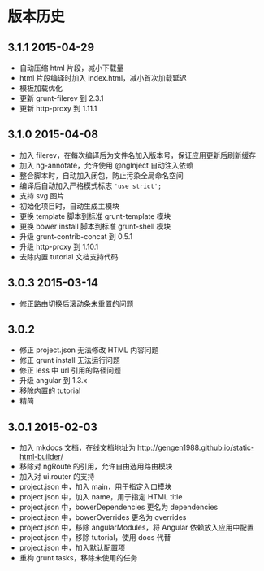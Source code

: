 # 版本历史

## 3.1.1 2015-04-29
- 自动压缩 html 片段，减小下载量
- html 片段编译时加入 index.html，减小首次加载延迟
- 模板加载优化
- 更新 grunt-filerev 到 2.3.1
- 更新 http-proxy 到 1.11.1

## 3.1.0 2015-04-08
- 加入 filerev，在每次编译后为文件名加入版本号，保证应用更新后刷新缓存
- 加入 ng-annotate，允许使用 @ngInject 自动注入依赖
- 整合脚本时，自动加入闭包，防止污染全局命名空间
- 编译后自动加入严格模式标志 `'use strict';`
- 支持 svg 图片
- 初始化项目时，自动生成主模块
- 更换 template 脚本到标准 grunt-template 模块
- 更换 bower install 脚本到标准 grunt-shell 模块
- 升级 grunt-contrib-concat 到 0.5.1
- 升级 http-proxy 到 1.10.1
- 去除内置 tutorial 文档支持代码

## 3.0.3 2015-03-14
- 修正路由切换后滚动条未重置的问题

## 3.0.2
- 修正 project.json 无法修改 HTML 内容问题
- 修正 grunt install 无法运行问题
- 修正 less 中 url 引用的路径问题
- 升级 angular 到 1.3.x
- 移除内置的 tutorial
- 精简

## 3.0.1 2015-02-03
- 加入 mkdocs 文档，在线文档地址为 http://gengen1988.github.io/static-html-builder/
- 移除对 ngRoute 的引用，允许自由选用路由模块
- 加入对 ui.router 的支持
- project.json 中，加入 main，用于指定入口模块
- project.json 中，加入 name，用于指定 HTML title
- project.json 中，bowerDependencies 更名为 dependencies
- project.json 中，bowerOverrides 更名为 overrides
- project.json 中，移除 angularModules，将 Angular 依赖放入应用中配置
- project.json 中，移除 tutorial，使用 docs 代替
- project.json 中，加入默认配置项
- 重构 grunt tasks，移除未使用的任务
